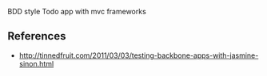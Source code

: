BDD style Todo app with mvc frameworks

## References
- http://tinnedfruit.com/2011/03/03/testing-backbone-apps-with-jasmine-sinon.html
